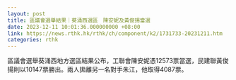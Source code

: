 ```yaml
---
layout: post
title: 區議會選舉結果｜葵涌西選區　陳安妮及黃俊揚當選
date: 2023-12-11 10:01:36.000000000 +08:00
link: https://news.rthk.hk/rthk/ch/component/k2/1731733-20231211.htm
categories: rthk
---
```


區議會選舉葵涌西地方選區結果公布，工聯會陳安妮憑12573票當選，民建聯黃俊揚則以10147票勝出。兩人拋離另一名對手朱江，他取得4087票。
